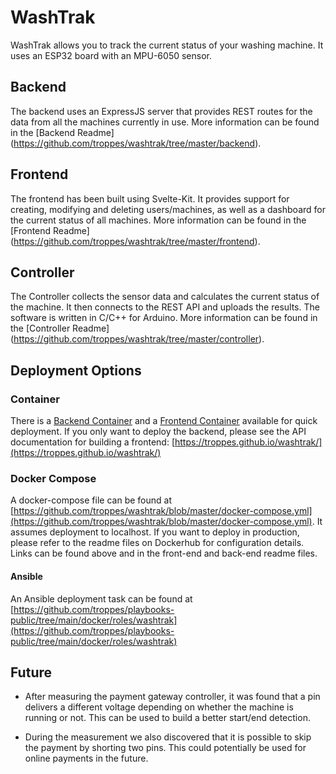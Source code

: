 # WashTrak

WashTrak allows you to track the current status of your washing machine. It uses an ESP32 board with an MPU-6050 sensor.

## Backend

The backend uses an ExpressJS server that provides REST routes for the data from all the machines currently in use. More information can be found in the [Backend Readme] (https://github.com/troppes/washtrak/tree/master/backend).

## Frontend

The frontend has been built using Svelte-Kit. It provides support for creating, modifying and deleting users/machines, as well as a dashboard for the current status of all machines. More information can be found in the [Frontend Readme] (https://github.com/troppes/washtrak/tree/master/frontend).

## Controller

The Controller collects the sensor data and calculates the current status of the machine. It then connects to the REST API and uploads the results. The software is written in C/C++ for Arduino. More information can be found in the [Controller Readme] (https://github.com/troppes/washtrak/tree/master/controller).

## Deployment Options

### Container

There is a [Backend Container](https://hub.docker.com/repository/docker/floreitz/washtrak_backend/general) and a [Frontend Container](https://hub.docker.com/repository/docker/floreitz/washtrak_frontend/general) available for quick deployment. If you only want to deploy the backend, please see the API documentation for building a frontend: [https://troppes.github.io/washtrak/](https://troppes.github.io/washtrak/)

### Docker Compose

A docker-compose file can be found at [https://github.com/troppes/washtrak/blob/master/docker-compose.yml](https://github.com/troppes/washtrak/blob/master/docker-compose.yml). It assumes deployment to localhost. If you want to deploy in production, please refer to the readme files on Dockerhub for configuration details. Links can be found above and in the front-end and back-end readme files.

#### Ansible

An Ansible deployment task can be found at [https://github.com/troppes/playbooks-public/tree/main/docker/roles/washtrak](https://github.com/troppes/playbooks-public/tree/main/docker/roles/washtrak)

## Future

- After measuring the payment gateway controller, it was found that a pin delivers a different voltage depending on whether the machine is running or not. This can be used to build a better start/end detection.

- During the measurement we also discovered that it is possible to skip the payment by shorting two pins. This could potentially be used for online payments in the future.
